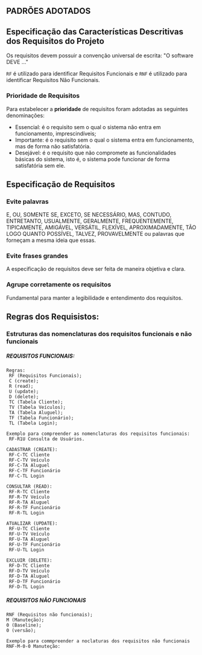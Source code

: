 ## PADRÕES ADOTADOS

## Especificação das Características Descritivas dos Requisitos do Projeto

Os requisitos devem possuir a convenção universal de escrita: "O software DEVE ..."

`RF` é utilizado para identificar Requisitos Funcionais e `RNF` é utilizado para identificar Requisitos Não Funcionais.

### Prioridade de Requisitos

Para estabelecer a **prioridade** de requisitos foram adotadas as seguintes denominações:
* Essencial: é o requisito sem o qual o sistema não entra em funcionamento, imprescindíveis;
* Importante: é o requisito sem o qual o sistema entra em funcionamento, mas de forma não satisfatória.
* Desejável: é o requisito que não compromete as funcionalidades básicas do sistema, isto é, o sistema pode funcionar de forma satisfatória sem ele.

## Especificação de Requisitos

### Evite palavras

E, OU, SOMENTE SE, EXCETO, SE NECESSÁRIO, MAS, CONTUDO, ENTRETANTO, USUALMENTE, GERALMENTE, FREQUENTEMENTE, TIPICAMENTE, AMIGÁVEL, VERSÁTIL, FLEXÍVEL, APROXIMADAMENTE, TÃO LOGO QUANTO POSSÍVEL, TALVEZ, PROVAVELMENTE 
ou palavras que forneçam a mesma ideia que essas.

### Evite frases grandes

A especificação de requisitos deve ser feita de maneira objetiva e clara.

### Agrupe corretamente os requisitos

Fundamental para manter a legibilidade e entendimento dos requisitos.

## Regras dos Requisistos:

### Estruturas das nomenclaturas dos requisitos funcionais e não funcionais

##### REQUISITOS FUNCIONAIS:
     
    Regras:
     RF (Requisitos Funcionais);
     C (create);
     R (read);
     U (update);
     D (delete);
     TC (Tabela Cliente);
     TV (Tabela Veículos);
     TA (Tabela Aluguel);
     TF (Tabela Funcionário);
     TL (Tabela Login);
     
    Exemplo para compreender as nomenclaturas dos requisitos funcionais:
     RF-R1U Consulta de Usuários.
     
    CADASTRAR (CREATE):
     RF-C-TC Cliente
     RF-C-TV Veículo
     RF-C-TA Aluguel
     RF-C-TF Funcionário
     RF-C-TL Login

    CONSULTAR (READ):
     RF-R-TC Cliente
     RF-R-TV Veículo
     RF-R-TA Aluguel
     RF-R-TF Funcionário 
     RF-R-TL Login
  
    ATUALIZAR (UPDATE):
     RF-U-TC Cliente
     RF-U-TV Veículo
     RF-U-TA Aluguel
     RF-U-TF Funcionário 
     RF-U-TL Login
 
    EXCLUIR (DELETE):
     RF-D-TC Cliente
     RF-D-TV Veículo
     RF-D-TA Aluguel
     RF-D-TF Funcionário 
     RF-D-TL Login
     
##### REQUISITOS NÃO FUNCIONAIS
    
    RNF (Requisitos não funcionais);
    M (Manuteção);
    0 (Baseline);
    0 (versão);

    Exemplo para commpreender a noclaturas dos requisitos não funcionais
    RNF-M-0-0 Manuteção:
